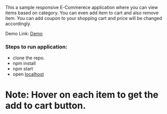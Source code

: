 This a sample responsive E-Commerece application where you can view items based on category. You can even add item to cart and also remove item. You can add coupon to your shopping cart and price will be changed accordingly.

Demo Link: [Demo](https://ecommerce-sandip.herokuapp.com/)

### Steps to run application:
- clone the repo.
- npm install
- npm start
- open [localhost](http://localhost:3000)

# Note: Hover on each item to get the add to cart button.
